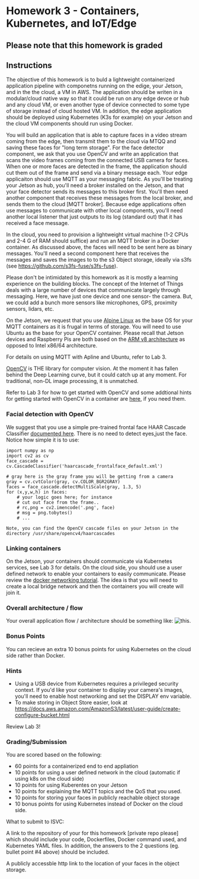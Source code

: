 # Homework 3 - Containers, Kubernetes, and IoT/Edge

## Please note that this homework is graded

## Instructions

The objective of this homework is to buld a lightweight containerized application pipeline with componetns running on the edige, your Jetson, and in the the cloud, a VM in AWS.  The application should be writen in a modular/cloud native way so that it could be run on any edge devce or hub and any cloud VM, or even another type of device connected to some type of storage instead of cloud hosted VM.  In addition, the edge application should be deployed using Kubernetes (K3s for example) on your Jetson and the cloud VM components should run using Docker.

You will build an application that is able to capture faces in a video stream coming from the edge, then transmit them to the cloud via MTQQ and saving these faces for "long term storage".  For the face detector component, we ask that you use OpenCV and write an application that scans the video frames coming from the connected USB camera for faces. When one or more faces are detected in the frame, the application should cut them out of the frame and send via a binary message each.  Your edge applicaiton should use MQTT as your messaging fabric.  As you'll be treating your Jetson as hub, you'll need a broker installed on the Jetson, and that your face detector sends its messages to this broker first. You'll then need another component that receives these messages from the local broker, and sends them to the cloud [MQTT broker]. Because edge applications often use messages to communicate with other local components, you'll need another local listener that just outputs to its log (standard out) that it has received a face message.

In the cloud, you need to provision a lightweight virtual machine (1-2 CPUs and 2-4 G of RAM should suffice) and run an MQTT broker in a Docker container. As discussed above, the faces will need to be sent here as binary messages.  You'll need a second component here that receives the messages and saves the images to to the s3 Object storage, ideally via s3fs (see https://github.com/s3fs-fuse/s3fs-fuse).

Please don't be intimidated by this homework as it is mostly a learning experience on the building blocks. The concept of the Internet of Things deals with a large number of devices that communicate largely through messaging. Here, we have just one device and one sensor- the camera.  But, we could add a bunch more sensors like microphones, GPS, proximity sensors, lidars, etc.


On the Jetson, we request that you use [Alpine Linux](https://alpinelinux.org/) as the base OS for your MQTT containers as it is frugal in terms of storage. You will need to use Ubuntu as the base for your OpenCV container. Please recall that Jetson devices and Raspberry Pis are both based on the [ARM v8 architecture](https://en.wikichip.org/wiki/arm/armv8) as opposed to Intel x86/64 architecture.

For details on using MQTT with Apline and Ubuntu, refer to Lab 3.

[OpenCV](https://opencv.org/) is THE library for computer vision.  At the moment it has fallen behind the Deep Learning curve, but it could catch up at any moment.  For traditional, non-DL image processing, it is unmatched.


Refer to Lab 3 for how to get started with OpenCV and some addtional hints for getting started with OpenCV in a container are [here](https://github.com/rdejana/w251-hints/tree/master/hw3), if you need them.

### Facial detection with OpenCV 
We suggest that you use a simple pre-trained frontal face HAAR Cascade Classifier [documented here](https://docs.opencv.org/3.4.1/d7/d8b/tutorial_py_face_detection.html).  There is no need to detect eyes,just the face.  Notice how simple it is to use:
```
import numpy as np
import cv2 as cv
face_cascade = cv.CascadeClassifier('haarcascade_frontalface_default.xml')

# gray here is the gray frame you will be getting from a camera
gray = cv.cvtColor(gray, cv.COLOR_BGR2GRAY)
faces = face_cascade.detectMultiScale(gray, 1.3, 5)
for (x,y,w,h) in faces:
	# your logic goes here; for instance
	# cut out face from the frame.. 
	# rc,png = cv2.imencode('.png', face)
	# msg = png.tobytes()
	# ...
```

```
Note, you can find the OpenCV cascade files on your Jetson in the directory /usr/share/opencv4/haarcascades
```

### Linking containers
On the Jetson, your containers should communicate via Kubernetes services, see Lab 3 for details.  On the cloud side, you should use a user defined network to enable your containers to easily communicate.  Please review the [docker networking tutorial](https://docs.docker.com/network/network-tutorial-standalone/#use-user-defined-bridge-networks).  The idea is that you will need to create a local bridge network and then the containers you will create will join it.

### Overall architecture / flow
Your overall application flow / architecture should be something like: ![this](hw3.png).

### Bonus Points
You can recieve an extra 10 bonus points for using Kubernetes on the cloud side rather than Docker.


### Hints
- Using a USB device from Kubernetes requires a privileged security context.  If you'd like your container to display your camera's images, you'll need to enable host networking and set the DISPLAY env variable.
- To make storing in Object Store easier, look at https://docs.aws.amazon.com/AmazonS3/latest/user-guide/create-configure-bucket.html

Review Lab 3!

### Grading/Submission
You are scored based on the following:

- 60 points for a containerized end to end appliation
- 10 points for using a user defined network in the cloud (automatic if using k8s on the cloud side)
- 10 points for using Kuberentes on your Jetson
- 10 points for explaining the MQTT topics and the QoS that you used.
- 10 points for storing your faces in publicly reachable object storage
- 10 bonus points for using Kubernetes instead of Docker on the cloud side.

What to submit to ISVC:

A link to the repository of your for this homework [private repo please] which should include your code, Dockerfiles, Docker command used, and Kubernetes YAML files.  In addition, the answers to the 2 questions (eg. bullet point #4 above) should be included.

A publicly accessble http link to the location of your faces in the object storage. 
